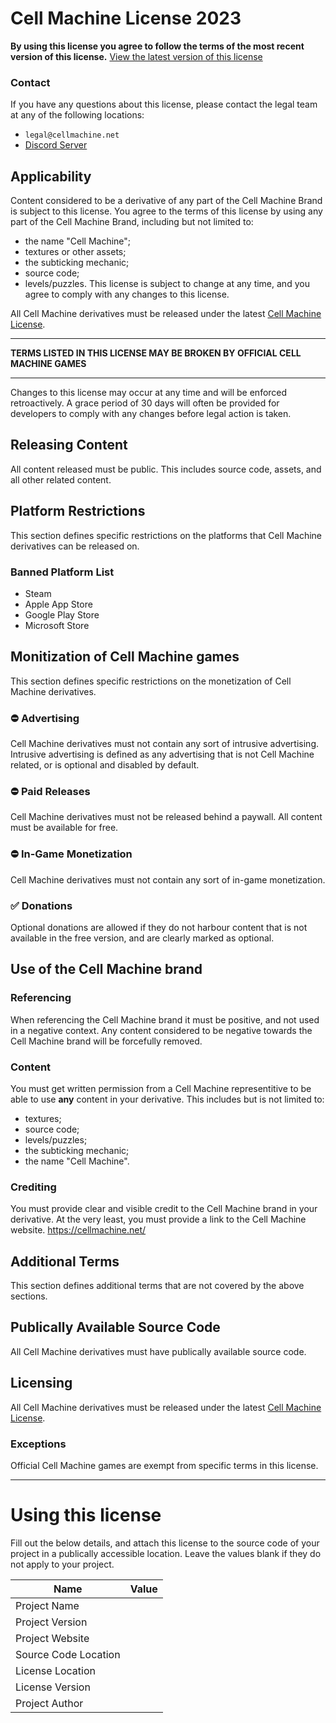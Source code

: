 # Cell Machine License 2023

**By using this license you agree to follow the terms of the most recent version of this license.**
[View the latest version of this license](https://legal.cellmachine.net/license/cell-machine)

### Contact
If you have any questions about this license, please contact the legal team at any of the following locations:
 - `legal@cellmachine.net`
 - [Discord Server](https://discord.gg/cell-machine-791818283867045941)

## Applicability

Content considered to be a derivative of any part of the Cell Machine Brand is subject to this license.
You agree to the terms of this license by using any part of the Cell Machine Brand, including but not limited to:
 - the name "Cell Machine";
 - textures or other assets; 
 - the subticking mechanic;
 - source code;
 - levels/puzzles.
This license is subject to change at any time, and you agree to comply with any changes to this license.

All Cell Machine derivatives must be released under the latest [Cell Machine License](https://legal.cellmachine.net/license/cell-machine).

---

**TERMS LISTED IN THIS LICENSE MAY BE BROKEN BY OFFICIAL CELL MACHINE GAMES**

---

Changes to this license may occur at any time and will be enforced retroactively.
A grace period of 30 days will often be provided for developers to comply with any changes before legal action is taken.

## Releasing Content
All content released must be public. This includes source code, assets, and all other related content.

## Platform Restrictions
This section defines specific restrictions on the platforms that Cell Machine derivatives can be released on.

### Banned Platform List
 - Steam
 - Apple App Store
 - Google Play Store
 - Microsoft Store

## Monitization of Cell Machine games
This section defines specific restrictions on the monetization of Cell Machine derivatives.

### ⛔ Advertising
Cell Machine derivatives must not contain any sort of intrusive advertising.
Intrusive advertising is defined as any advertising that is not Cell Machine related, or is optional and disabled by default.

### ⛔ Paid Releases
Cell Machine derivatives must not be released behind a paywall. All content must be available for free.

### ⛔ In-Game Monetization
Cell Machine derivatives must not contain any sort of in-game monetization.

### ✅ Donations 
Optional donations are allowed if they do not harbour content that is not available in the free version, and are clearly marked as optional.

## Use of the Cell Machine brand

### Referencing
When referencing the Cell Machine brand it must be positive, and not used in a negative context. Any content considered to be negative towards the Cell Machine brand will be forcefully removed.  

### Content
You must get written permission from a Cell Machine representitive to be able to use **any** content in your derivative. This includes but is not limited to:
 - textures;
 - source code;
 - levels/puzzles;
 - the subticking mechanic;
 - the name "Cell Machine".

### Crediting
You must provide clear and visible credit to the Cell Machine brand in your derivative. At the very least, you must provide a link to the Cell Machine website. https://cellmachine.net/

## Additional Terms
This section defines additional terms that are not covered by the above sections.

## Publically Available Source Code
All Cell Machine derivatives must have publically available source code.

## Licensing
All Cell Machine derivatives must be released under the latest [Cell Machine License](https://legal.cellmachine.net/license/cell-machine).

### Exceptions
Official Cell Machine games are exempt from specific terms in this license.

---

# Using this license
Fill out the below details, and attach this license to the source code of your project in a publically accessible location. Leave the values blank if they do not apply to your project.

| Name | Value |
| --- | --- |
| Project Name         |  |
| Project Version      |  |
| Project Website      |  |
| Source Code Location |  |
| License Location     |  |
| License Version      |  |
| Project Author       |  |
